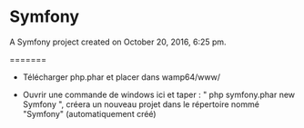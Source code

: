 Symfony
=======

A Symfony project created on October 20, 2016, 6:25 pm.

=======

- Télécharger php.phar et placer dans wamp64/www/

- Ouvrir une commande de windows ici et taper : " php symfony.phar new Symfony ", créera un nouveau projet dans le répertoire nommé "Symfony" (automatiquement créé)

